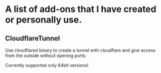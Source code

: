 # A list of add-ons that I have created or personally use.

## CloudflareTunnel

Use cloudflared binary to create a tunnel with cloudflare and give access from the outside without opening ports.

Currently supported only 64bit versions!